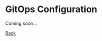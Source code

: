 # GitOps Configuration

Coming soon...

[Back](../README.md)
<!-- #### Kustomize

[Kustomize](https://kubernetes.io/docs/tasks/manage-kubernetes-objects/kustomization/) is a tool for customizing Kubernetes configurations by:

- Generating resources from other sources

- Setting cross-cutting fields for resources

- Composing and customizing collections of resources

Every folder that is relevant to the Flux configuration contains a `kustomization.yaml` file. These files define which resources will be considered as part of the Kustomize configuration and whether any patching is required for a more specific configuration. 

Below is the content of `apps/kustomization.yaml`, it instructs Flux to look into the `voteapp` folder for additional Kustomization references, which can define objects like **HelmRepository**, **HelmRelease** or simply **Kubernetes manifests**.

```yaml
## apps/kustomization.yaml
apiVersion: kustomize.config.k8s.io/v1beta1
kind: Kustomization
resources:
  - voteapp
```

The folder `sources` contains [HelmRepository](https://fluxcd.io/docs/components/source/helmrepositories/) objects that will be used in the solution. The `HelmRepository` resource specifies the location of a [Helm Chart](https://helm.sh/). Those charts can be located at an OCI Helm repository (like [like Azure Container Registry](https://docs.microsoft.com/en-us/azure/container-registry/container-registry-image-formats#oci-images)) or an HTTP/HTTPS repository like Git (follow this great [article](https://medium.com/@mattiaperi/create-a-public-helm-chart-repository-with-github-pages-49b180dbb417) to create a public Helm chart repository with GitHub Pages and look at the [helm-package.yaml](../../.github/workflows/helm-package.yaml) workflow to learn how to package and index your Helm charts in GitHub).

> **NOTE:** For secret repositories, your `HelmRepository` you must provide a [Secret reference](https://fluxcd.io/docs/components/source/helmrepositories/#secret-reference).

The folders `app/voteapp`, `infrastructure/ingress-nginx` and `infrastructure/redis` contain the Kustomize configurations for each app or release. They all define (for the most part) the same Kubernetes resources:

- [Namespaces](https://kubernetes.io/docs/concepts/overview/working-with-objects/namespaces/) objects define logical boundaries to isolate groups of resources within a cluster. In our case, each release will have a namespace for itself.

- [HelmRelease](https://fluxcd.io/docs/components/helm/helmreleases/) objects define a resource that will be reconciliated via Helm actions such as install, upgrade, test, uninstall and rollback. The `.spec` object expects almost the same parameters as the `helm install/upgrade` commands: the target namespace to install the release, the repo location (in this case, referencing a `HelmRepository` object), and override values for the release if needed.

- [Kustomization](https://kubectl.docs.kubernetes.io/references/kustomize/glossary/#kustomization) objects specify all the resources that will be used by Kustomize. Below is the content of `infrastructure/ingress-nginx/kustomization.yaml`, and despite having other files in the same folder, Kustomize will ignore them unless they are added as a Kustomization resource.

```yaml
apiVersion: kustomize.config.k8s.io/v1beta1
kind: Kustomization
resources:
 - repository.yaml
 - namespace.yaml
 - release.yaml
```

> **IMPORTANT:** `ingress-nginx` and `redis` folders show different approaches to reconciliate their configurations. `redis` stores release values in a [ConfigMaps](https://kubernetes.io/docs/concepts/configuration/configmap/) object, while the installation of `ingress-nginx` is patched with unique information for each cluster. The next section explains how this patching is made to obtain unique Helm releases.

> **TIP:** To see the full output of a **Kustomize** configuration, use the command `kubectl kustomize <kustomization_directory>`, it will print the manifest containing all components.

##### k3s-\<uniqueId>-\<clusterIndex\>

> **NOTE:** These folders are not present in the `main` branch of the repo. They will be created during the deployment process that will be explained later in this document.

Since the ingress controller requires an IP address to listen to (passed through `controller.service.externalIPs[]`), every cluster in this sandbox deployment will require their own `HelmRelease` definition with their private IP Address.

>  **IMPORTANT:** This is a very common scenario where certain configurations require unique parameters. The way the GitOps paradigm solves it is by separating the application code and release configurations in different repositories, and pushing infrastructure and application releases to the release configuration repository as part of their CI/CD pipelines triggered by changes in the application code. This also creates security boundaries by not letting developer and IT teams tamper with the final state of the releases; they must commit their changes via their version control system which will be submitted for review and approved via pull requests, and the CI part of CI/CD will have the necessary permissions to commit changes to the release configuration repository. For simplicity's sake, this project "isolates" the release configuration for ingress controller by creating a folder for each k3s cluster and customizing its `values.yaml` file with the VM's private IP address.

#### Creating Flux Configuration in a cluster

Azure Arc for Kubernetes allows us to install extensions in the cluster so it can understand new resource types and apply their configurations. This repository install the `Microsoft.Flux` extension on each cluster and then creates three Flux configurations using the [az k8s-configuration flux](https://docs.microsoft.com/en-us/cli/azure/k8s-configuration/flux?view=azure-cli-latest) CLI extension. Let's discuss these configurations:

- Sources: It is responsible for monitoring the Kustomize configuration that contains all the `HelmRepository` objects that will be needed by `redis`, `ingress-nginx` and `voteapp`.
- NGINX: It is responsible for monitoring the Kustomize configuration that installs NGINX Ingress controller, located in the path `infrastructure/<cluster_name>` of your repository branch. As discussed previously, each cluster's ingress release requires a different IP address, resulting in separate folders for each cluster.

- Apps: It is responsible for monitoring the Kustomize configuration declared in `apps/kustomize.yaml`, which in our case only includes the `voteapp` application. But since the `voteapp` application has a dependency on a Redis cache, the Flux configuration implements two different kustomization objects. Below is a sample command to create the **apps** Flux configuration, notice how the `apps` kustomization has a dependency on `redis`, which determines the order in which Flux will create and update them.

```bash
az k8s-configuration flux create \
  -g $resourceGroupName \
  -c $clusterName \
  -n apps \
  -t connectedClusters \
  -u $repoUrl \
  --branch $repoBranch \
  --kustomization name=redis path=./infrastructure/redis \
  --kustomization name=apps path=./apps dependsOn=["redis"]
```

> **TIP:** Take a look at the [deployment script](../../deployment/azure-arc/deploy.sh) for a full view on how the configurations are created on each cluster.

Now that you have a high level understanding of the key concepts and the structure of the repository, let's move on to deploying your Azure Arc environment. -->